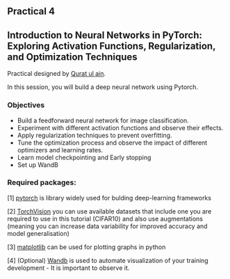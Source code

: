 ## Practical 4

## Introduction to Neural Networks in PyTorch: Exploring Activation Functions, Regularization, and Optimization Techniques

Practical designed by [Qurat ul ain](https://www.linkedin.com/in/qurat-ul-ain95).

In this session, you will build a deep neural network using Pytorch.


### Objectives
- Build a feedforward neural network for image classification.
- Experiment with different activation functions and observe their effects.
- Apply regularization techniques to prevent overfitting.
- Tune the optimization process and observe the impact of different optimizers and learning rates.
- Learn model checkpointing and Early stopping
- Set up WandB
### Required packages:

[1] [pytorch](https://pytorch.org/docs/stable/index.html) is library widely used for bulding deep-learning frameworks

[2] [TorchVision](https://pytorch.org/vision/stable/index.html) you can use available datasets that include one you are required to use in this tutorial (CIFAR10) and also use augmentations (meaning you can increase data variability for improved accuracy and model generalisation)

[3] [matplotlib](http://matplotlib.org) can be used for plotting graphs in python

[4] (Optional) [Wandb](https://wandb.ai/site) is used to automate visualization of your training development - It is important to observe it.

